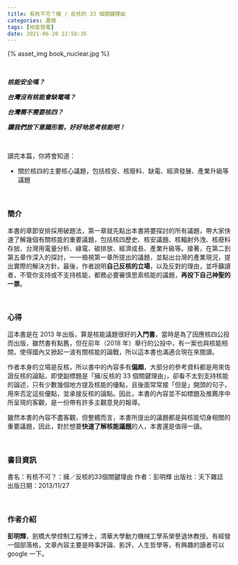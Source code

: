 ```yaml
---
title: 有核不可？擁 / 反核的 33 個關鍵理由
categories: 書摘
tags: [核能發電]
date: 2021-06-20 22:58:35
---
```


{% asset_img book_nuclear.jpg %}


&nbsp;

***核能安全嗎？***

***台灣沒有核能會缺電嗎？***

***台灣需不需要核四？***

***讓我們放下意識形態，好好地思考核能吧！***


&nbsp;

讀完本篇，你將會知道：

- 關於核四的主要核心議題，包括核安、核廢料、缺電、經濟發展、產業升級等議題

<!--more-->


&nbsp;

### 簡介

本書的章節安排採用破題法，第一章就先點出本書將要探討的所有議題，帶大家快速了解幾個有關核能的重要議題，包括核四歷史、核安議題、核輻射外洩、核廢料存放、台灣用電量分析、綠電、碳排放、經濟成長、產業升級等。接著，在第二到第五章作深入的探討，一一檢視第一章所提出的議題，並點出台灣的產業現況，提出實際的解決方針。最後，作者說明**自己反核的立場**，以及反對的理由，並呼籲讀者，不管你支持或不支持核能，都務必要審慎思索核能的議題，**再投下自己神聖的一票**。


&nbsp;

### 心得

這本書是在 2013 年出版，算是核能議題很好的**入門書**，當時是為了因應核四公投而出版，雖然書有點舊，但在前年（2018 年）舉行的公投中，有一案也與核能相關，使得國內又掀起一波有關核能的論戰，所以這本書也滿適合現在來閱讀。

作者本身的立場是反核，所以書中的內容多有**偏頗**，大部分的參考資料都是用來佐證反核的論點，即使副標題是「擁/反核的 33 個關鍵理由」，卻看不太到支持核能的論述，只有少數幾個地方提及核能的優點，且後面常常接「但是」開頭的句子，用來否定這些優點，並承接反核的論點。因此，本書的內容並不如標題及推薦序中所呈現的客觀，是一份帶有許多主觀意見的報導。

雖然本書的內容不盡客觀，但整體而言，本書所提出的議題都是與核能切身相關的重要議題，因此，對於想要**快速了解核能議題**的人，本書還是值得一讀。


&nbsp;

### 書目資訊

書名：有核不可？：擁／反核的33個關鍵理由
作者：彭明輝
出版社：天下雜誌
出版日期：2013/11/27


&nbsp;

### 作者介紹

**彭明輝**，劍橋大學控制工程博士，清華大學動力機械工學系榮譽退休教授。有經營一個部落格，文章內容主要是時事評論、影評、人生哲學等，有興趣的讀者可以 google 一下。
